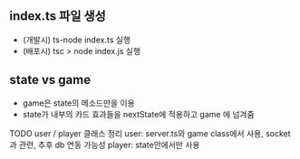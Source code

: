 ## index.ts 파일 생성
- (개발시) ts-node index.ts 실행
- (배포시) tsc > node index.js 실행

## state vs game
- game은 state의 메소드만을 이용
- state가 내부의 카드 효과들을 nextState에 적용하고 game 에 넘겨줌

TODO
user / player 클래스 정리
user: server.ts와 game class에서 사용, socket과 관련, 추후 db 연동 가능성
player: state안에서만 사용